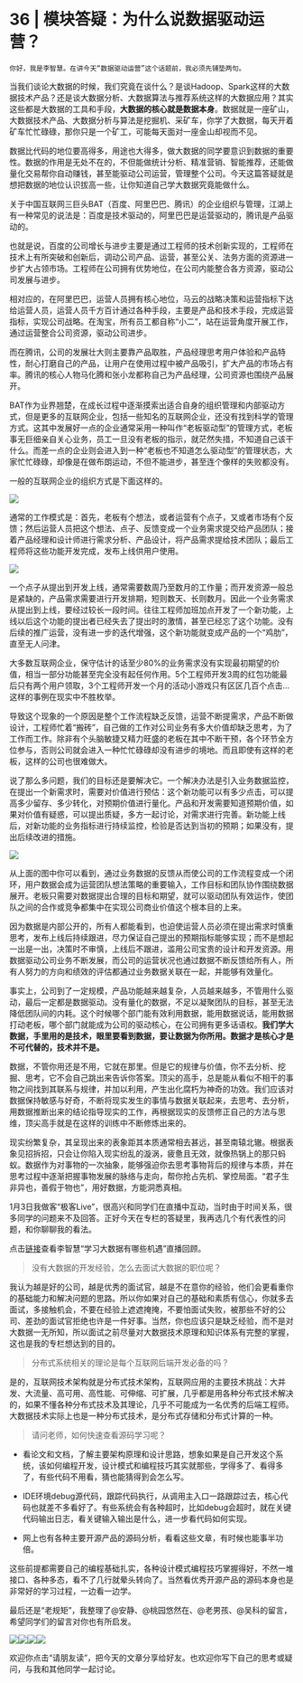 # 36 | 模块答疑：为什么说数据驱动运营？

    你好，我是李智慧。在讲今天“数据驱动运营”这个话题前，我必须先铺垫两句。

当我们谈论大数据的时候，我们究竟在谈什么？是谈Hadoop、Spark这样的大数据技术产品？还是谈大数据分析、大数据算法与推荐系统这样的大数据应用？其实这些都是大数据的工具和手段，**大数据的核心就是数据本身**。数据就是一座矿山，大数据技术产品、大数据分析与算法是挖掘机、采矿车，你学了大数据，每天开着矿车忙忙碌碌，那你只是一个矿工，可能每天面对一座金山却视而不见。

数据比代码的地位要高得多，用途也大得多，做大数据的同学要意识到数据的重要性。数据的作用是无处不在的，不但能做统计分析、精准营销、智能推荐，还能做量化交易帮你自动赚钱，甚至能驱动公司运营，管理整个公司。今天这篇答疑就是想把数据的地位认识拔高一些，让你知道自己学大数据究竟能做什么。

关于中国互联网三巨头BAT（百度、阿里巴巴、腾讯）的企业组织与管理，江湖上有一种常见的说法是：百度是技术驱动的，阿里巴巴是运营驱动的，腾讯是产品驱动的。

也就是说，百度的公司增长与进步主要是通过工程师的技术创新实现的，工程师在技术上有所突破和创新后，调动公司产品、运营，甚至公关、法务方面的资源进一步扩大占领市场。工程师在公司拥有优势地位，在公司内能整合各方资源，驱动公司发展与进步。

相对应的，在阿里巴巴，运营人员拥有核心地位，马云的战略决策和运营指标下达给运营人员，运营人员千方百计通过各种手段，主要是产品和技术手段，完成运营指标，实现公司战略。在淘宝，所有员工都自称“小二”，站在运营角度开展工作，通过运营整合公司资源，驱动公司进步。

而在腾讯，公司的发展壮大则主要靠产品取胜，产品经理思考用户体验和产品特性，耐心打磨自己的产品，让用户在使用过程中被产品吸引，扩大产品的市场占有率。腾讯的核心人物马化腾和张小龙都称自己为产品经理，公司资源也围绕产品展开。

BAT作为业界翘楚，在成长过程中逐渐摸索出适合自身的组织管理和内部驱动方式，但是更多的互联网企业，包括一些知名的互联网企业，还没有找到科学的管理方式。这其中发展好一点的企业通常采用一种叫作“老板驱动型”的管理方式，老板事无巨细亲自关心业务，员工一旦没有老板的指示，就茫然失措，不知道自己该干什么。而差一点的企业则会进入到一种“老板也不知道怎么驱动型”的管理状态，大家忙忙碌碌，却像是在做布朗运动，不但不能进步，甚至连个像样的失败都没有。

一般的互联网企业的组织方式是下面这样的。

![](https://static001.geekbang.org/resource/image/27/ae/275b08245e59193029b209a7e6ebdbae.jpg)

通常的工作模式是：首先，老板有个想法，或者运营有个点子，又或者市场有个反馈；然后运营人员把这个想法、点子、反馈变成一个业务需求提交给产品团队；接着产品经理和设计师进行需求分析、产品设计，将产品需求提给技术团队；最后工程师将这些功能开发完成，发布上线供用户使用。

![](https://static001.geekbang.org/resource/image/e9/3f/e9325ea835a4be06a73e8d9ea619143f.jpg)

一个点子从提出到开发上线，通常需要数周乃至数月的工作量；而开发资源一般总是紧缺的，产品需求需要进行开发排期，短则数天、长则数月。因此一个业务需求从提出到上线，要经过较长一段时间。往往工程师加班加点开发了一个新功能，上线以后这个功能的提出者已经失去了提出时的激情，甚至已经忘了这个功能。没有后续的推广运营，没有进一步的迭代增强，这个新功能就变成产品的一个“鸡肋”，直至无人问津。

大多数互联网企业，保守估计的话至少80%的业务需求没有实现最初期望的价值，相当一部分功能甚至完全没有起任何作用。5个工程师开发3周的红包功能最后只有两个用户领取，3个工程师开发一个月的活动小游戏只有区区几百个点击…这样的事例在现实中不胜枚举。

导致这个现象的一个原因是整个工作流程缺乏反馈，运营不断提需求，产品不断做设计，工程师忙着“搬砖”，自己做的工作对公司业务有多大价值却缺乏思考，为了工作而工作。除非有个头脑敏捷又精力旺盛的老板在其中不断干预，各个环节全方位参与，否则公司就会进入一种忙忙碌碌却没有进步的境地。而且即使有这样的老板，这样的公司也很难做大。

说了那么多问题，我们的目标还是要解决它。一个解决办法是引入业务数据监控，在提出一个新需求时，需要对价值进行预估：这个新功能可以有多少点击，可以提高多少留存、多少转化，对预期价值进行量化。产品和开发需要知道预期价值，如果对价值有疑惑，可以提出质疑，多方一起讨论，对需求进行完善。新功能上线后，对新功能的业务指标进行持续监控，检验是否达到当初的预期；如果没有，提出后续改进的措施。

![](https://static001.geekbang.org/resource/image/7f/33/7f6c464745cea507bd27b97f342b0d33.jpg)

从上面的图中你可以看到，通过业务数据的反馈从而使公司的工作流程变成一个闭环，用户数据会成为运营团队想法策略的重要输入，工作目标和团队协作围绕数据展开。老板只需要对数据提出合理的目标和期望，就可以驱动团队有效运作，使团队之间的合作或竞争都集中在实现公司商业价值这个根本目的上来。

因为数据是内部公开的，所有人都能看到，也迫使运营人员必须在提出需求时慎重思考，发布上线后持续跟进，尽力保证自己提出的预期指标能够实现；而不是想起一出是一出，决策时不审慎，上线后不跟进，滥用公司宝贵的设计和开发资源。用数据驱动公司业务不断发展，而公司的运营状况也通过数据不断反馈给所有人，所有人努力的方向和绩效的评估都通过业务数据关联在一起，并能够有效量化。

事实上，公司到了一定规模，产品功能越来越复杂，人员越来越多，不管用什么驱动，最后一定都是数据驱动。没有量化的数据，不足以凝聚团队的目标，甚至无法降低团队间的内耗。这个时候哪个部门能有效利用数据，能用数据说话，能用数据打动老板，哪个部门就能成为公司的驱动核心，在公司拥有更多话语权。**我们学大数据，手里用的是技术，眼里要看到数据，要让数据为你所用。数据才是核心才是不可代替的，技术并不是。**

数据，不管你用还是不用，它就在那里。但是它的规律与价值，你不去分析、挖掘、思考，它不会自己跳出来告诉你答案。顶尖的高手，总是能从看似不相干的事物之间找到其联系与规律，并加以利用，产生出化腐朽为神奇的功效。我们应该对数据保持敏感与好奇，不断将现实发生的事情与数据关联起来，去思考、去分析，用数据推断出来的结论指导现实的工作，再根据现实的反馈修正自己的方法与思维，顶尖高手就是在这样的训练中不断修炼出来的。

现实纷繁复杂，其呈现出来的表象距其本质通常相去甚远，甚至南辕北辙。根据表象见招拆招，只会让你陷入现实纷乱的漩涡，疲惫且无效，就像热锅上的那只蚂蚁。数据作为对事物的一次抽象，能够强迫你去思考事物背后的规律与本质，并在思考过程中逐渐把握事物发展的脉络与走向，帮你抢占先机、掌控局面。“君子生非异也，善假于物也”，用好数据，方能洞悉真相。

1月3日我做客“极客Live”，很高兴和同学们在直播中互动，当时由于时间关系，很多同学的问题来不及回答。正好今天在专栏的答疑里，我再选几个有代表性的问题，和你聊聊我的看法。

点击[链接](http://mp.weixin.qq.com/s/0o-mO6lcCGZ9IvjIzzZtCA)查看李智慧“学习大数据有哪些机遇”直播回顾。

> 没有大数据的开发经验，怎么去面试大数据的职位呢？

我认为越是好的公司，越是优秀的面试官，越是不在意你的经验，他们会更看重你的基础能力和解决问题的思路。所以你如果对自己的基础和素质有信心，你就多去面试，多接触机会，不要在经验上遮遮掩掩，不要怕面试失败，被那些不好的公司、差劲的面试官拒绝也许是一件好事。当然，你也应该只是缺乏经验，而不是对大数据一无所知，所以面试之前尽量对大数据技术原理和知识体系有完整的掌握，这也是我的专栏想达到的目的。

> 分布式系统相关的理论是每个互联网后端开发必备的吗？

是的，互联网技术架构就是分布式技术架构，互联网应用的主要技术挑战：大并发、大流量、高可用、高性能、可伸缩、可扩展，几乎都是用各种分布式技术解决的，如果不懂各种分布式技术及其理论，几乎不可能成为一名优秀的后端工程师。大数据技术实际上也是一种分布式技术，是分布式存储和分布式计算的一种。

> 请问老师，如何快速查看源码学习呢？

*   看论文和文档，了解主要架构原理和设计思路，想象如果是自己开发这个系统，该如何编程开发，设计模式和编程技巧其实就那些，学得多了、看得多了，有些代码不用看，猜也能猜得到会怎么写。
    
*   IDE环境debug源代码，跟踪代码执行，从调用主入口一路跟踪过去，核心代码也就差不多看好了。有些系统会有各种超时，比如debug会超时，就在关键代码输出日志，看关键输入输出是什么，进一步看代码如何实现。
    
*   网上也有各种主要开源产品的源码分析，看看这些文章，有时候也能事半功倍。
    

这些前提都需要自己的编程基础扎实，各种设计模式编程技巧掌握得好，不然一堆接口、各种多态，看不了几行就晕头转向了。当然看优秀开源产品的源码本身也是非常好的学习过程，一边看一边学。

最后还是“老规矩”，我整理了@安静、@桃园悠然在、@老男孩、@吴科的留言，希望同学们的留言对你也有所启发。

![](https://static001.geekbang.org/resource/image/17/e0/17b8331682b64f0be0932f445beb40e0.png)![](https://static001.geekbang.org/resource/image/d1/19/d194bca293f48e6c384ad1f7fe810919.png)![](https://static001.geekbang.org/resource/image/12/3b/12f21e2c0be4a81a240d79661f35063b.png)![](https://static001.geekbang.org/resource/image/6f/70/6f7673a5a396aa92852ee727f1762070.png)

欢迎你点击“请朋友读”，把今天的文章分享给好友。也欢迎你写下自己的思考或疑问，与我和其他同学一起讨论。
    